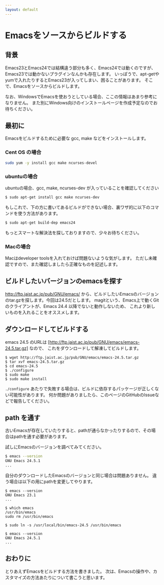 ```yaml
---
layout: default
---
```



# Emacsをソースからビルドする

## 背景

Emacs23とEmacs24では結構違う部分も多く、Emacs24では動くのですが、Emacs23では動かないプラグインなんかも存在します。
いっぽうで、apt-getやyumで入れたりするとEmacs23が入ってしまい、困ることがあります。
そこで、Emacsをソースからビルドします。

なお、WindowsでEmacsを使おうとしている場合、ここの情報はあまり参考になりません。
また別にWindows向けのインストールページを作成予定なのでお待ちください。


## 最初に

Emacsをビルドするために必要な gcc, make などをインストールします。

### Cent OS の場合

```bash
sudo yum -y install gcc make ncurses-devel 
```

### ubuntuの場合

ubuntuの場合、gcc, make, ncurses-dev が入っていることを確認してください

```bash
$ sudo apt-get install gcc make ncurses-dev
```

もしこれで、下の方に書いてあるビルドができない場合、裏ワザ的に以下のコマンドを使う方法があります。

```bash
$ sudo apt-get build-dep emacs24
```

もっとスマートな解決法を探しておりますので、少々お待ちください。


### Macの場合

Macはdeveloper toolsを入れておけば問題ないような気がします。
ただし未確認ですので、また確認しましたら正確なものを記述します。


## ビルドしたいバージョンのemacsを探す

http://ftp.jaist.ac.jp/pub/GNU/emacs/ から、ビルドしたいEmacsのバージョンのtar.gzを探します。今回は24.5だとします。
magitという、Emacs上で動くGitのクライアントが、Emacs 24.4 以降でないと動作しないため、
これより新しいものを入れることをオススメします。


## ダウンロードしてビルドする

emacs 24.5 のURLは [http://ftp.jaist.ac.jp/pub/GNU/emacs/emacs-24.5.tar.gz]  なので、
これをダウンロードして解凍してビルドします。

```shell
$ wget http://ftp.jaist.ac.jp/pub/GNU/emacs/emacs-24.5.tar.gz 
$ tar xvf emacs-24.5.tar.gz 
$ cd emacs-24.5 
$ ./configure 
$ sudo make
$ sudo make install
```

`./configure` あたりで失敗する場合は、ビルドに依存するパッケージが正しくない可能性があります。
何か問題がありましたら、このページのGitHubのIssueなどで報告してください。


## path を通す

古いEmacsが存在していたりすると、pathが通らなかったりするので、その場合はpathを通す必要があります。

試しにEmacsのバージョンを調べてみてください。

```bash
$ emacs --version
GNU Emacs 24.5.1
...
```

自分のダウンロードしたEmacsのバージョンと同じ場合は問題ありません。
違う場合は以下の用にpathを変更してやります。

```shell
$ emacs --version
GNU Emacs 23.1
...

$ which emacs
/usr/bin/emacs
sudo rm /usr/bin/emacs

$ sudo ln -s /usr/local/bin/emacs-24.5 /usr/bin/emacs

$ emacs --version
GNU Emacs 24.5.1
...
```


## おわりに

とりあえずEmacsをビルドする方法を書きました。
次は、Emacsの操作や、カスタマイズの方法あたりについて書こうと思います。
